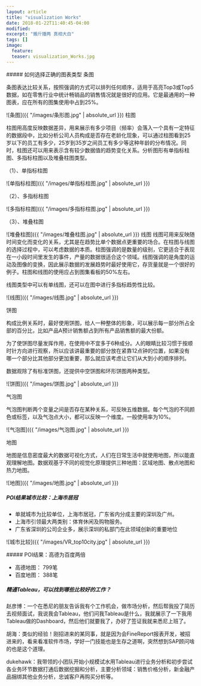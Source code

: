 ```yaml
---
layout: article
title: "visualization Works"
date: 2018-01-22T11:40:45-04:00
modified:
excerpt: "搬斤播两 真相大白"
tags: []
image: 
  feature: 
  teaser: visualization_Works.jpg
---
```


<div class="row">
<div class="col-sm-7" markdown="1"><!-- left -->
##### 如何选择正确的图表类型
条图

条图表达比较关系，按照强调的方式可以排列任何顺序，适用于高亮Top3或Top5数据，如在零售行业中统计畅销品的销售情况就是很好的应用。它是最通用的一种图表，应在所有的图集使用中占到25%。

![条图]({{ "/images/条形图.jpg" | absolute_url }})
柱图

柱图用高度反映数据差异，用来展示有多少项目（频率）会落入一个具有一定特征的数据段中，比如分析公司人员构成是否存在老龄化现象，可以通过柱图看到25岁以下的员工有多少，25岁到35岁之间员工有多少等这种年龄的分布情况。同时，柱图还可以用来表示含有较少数据值的趋势变化关系。分析图形有单指标柱图、多指标柱图以及堆叠柱图类型。

（1）、单指标柱图

![单指标柱图]({{ "/images/单指标柱图.jpg" | absolute_url }})

（2）、多指标柱图 

![多指标柱图]({{ "/images/多指标柱图.jpg" | absolute_url }})

（3）、堆叠柱图

![堆叠柱图]({{ "/images/堆叠柱图.jpg" | absolute_url }})
线图
线图可用来反映随时间变化而变化的关系，尤其是在趋势比单个数据点更重要的场合。在柱图与线图的选择过程中，可以考虑数据的本质。柱图强调的是数量的级别，它更适合于表现在一小段时间里发生的事件，产量的数据很适合这个领域。线图强调的是角度的运动及图像的变换，因此展示数据的发展趋势时最好使用它，存货量就是一个很好的例子。柱图和线图的使用应占到图集看板的50%左右。

线图类型中可以有单线图，还可以在图中进行多指标趋势性比较。

![线图]({{ "/images/线图.jpg" | absolute_url }})

饼图

构成比例关系时，最好使用饼图，给人一种整体的形象，可以展示每一部分所占全部的百分比，比如产品A预计销售额占到所有产品销售额的最大份额。

为了使饼图尽量发挥作用，在使用中不宜多于6种成分。人的眼睛比较习惯于按顺时针方向进行观察，所以应该讲最重要的部分放在紧靠12点钟的位置，如果没有哪一个部分比其他部分更加重要，那么就应该考虑让它们从大到小的顺序排列。

数据观除了有标准饼图，还提供中空饼图和环形饼图两种类型。

![饼图]({{ "/images/饼图.jpg" | absolute_url }})

气泡图

气泡图判断两个变量之间是否存在某种关系，可反映五维数据。每个气泡的不同颜色或标签，以及气泡点大小，都可以反映一个维度。一般使用率为10%。

![气泡图]({{ "/images/气泡图.jpg" | absolute_url }})

地图

地图是信息密度最大的数据可视化方式，人们在日常生活中就使用地图，所以能直观理解地图。数据观基于不同的视觉化原理提供三种地图：区域地图、散点地图和热力地图。

![地图]({{ "/images/地图.jpg" | absolute_url }})

##### POI结果城市比较：上海市居冠

- 单就城市为比较单位，上海市居冠，广东省内分成主要的深圳及广州。
- 上海市引领最大两类别：体育休闲及购物服务。
- 广东省深圳的公司企业多，展示深圳的私部门在此领域创新的重要地位

![城市比较]({{ "/images/VR_top10city.jpg" | absolute_url }})
</div> 
<div class="col-sm-5" markdown="1" ><!-- right -->
##### POI结果：高德为百度两倍

- 高德地图：<i class="fa fa-map-marker" aria-hidden="true"></i><i class="fa fa-map-marker" aria-hidden="true"></i> 799笔
- 百度地图：<i class="fa fa-map-marker" aria-hidden="true"></i> 388笔

##### 精通Tableau，可以找到哪些比较好的工作？
赵彦博：一个在悉尼的朋友告诉我有个工作机会，做市场分析，然后帮我投了简历去视频面试，我说我会Tableau，他们问我Tableau是什么，我就展示了一下我用Tableau做的Dashboard，然后他们就要我了，办好了签证我就来悉尼上班了。

胡海：类似的经验！刚招进来的某同事，就是因为会FineReport报表开发，被招进来的，看来看准软件市场，学好一门技能也是生存之道啊，突然想到SAP顾问啥的也是这个道理。

dukehawk：我带领的小团队开始小规模试水用Tableau进行业务分析和初步尝试各业务环节数据打通后数据挖掘和分析，主要分析领域：销售价格分析，新金融产品捆绑其他业务分析，忠诚客户再购买分析等。
</div>
